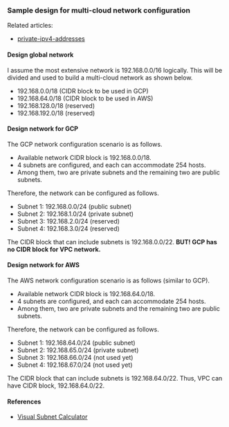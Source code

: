 
### Sample design for multi-cloud network configuration

Related articles:
- [private-ipv4-addresses](private-ipv4-addresses.md)
#### Design global network
I assume the most extensive network is 192.168.0.0/16 logically.
This will be divided and used to build a multi-cloud network as shown below.
- 192.168.0.0/18 (CIDR block to be used in GCP)
- 192.168.64.0/18 (CIDR block to be used in AWS)
- 192.168.128.0/18 (reserved)
- 192.168.192.0/18 (reserved)

#### Design network for GCP
The GCP network configuration scenario is as follows.
- Available network CIDR block is 192.168.0.0/18.
- 4 subnets are configured, and each can accommodate 254 hosts.
- Among them, two are private subnets and the remaining two are public subnets.

Therefore, the network can be configured as follows.
- Subnet 1: 192.168.0.0/24 (public subnet)
- Subnet 2: 192.168.1.0/24 (private subnet)
- Subnet 3: 192.168.2.0/24 (reserved) 
- Subnet 4: 192.168.3.0/24 (reserved)

The CIDR block that can include subnets is 192.168.0.0/22. **BUT! GCP has no CIDR block for VPC network.**

#### Design network for AWS
The AWS network configuration scenario is as follows (similar to GCP).
- Available network CIDR block is 192.168.64.0/18.
- 4 subnets are configured, and each can accommodate 254 hosts.
- Among them, two are private subnets and the remaining two are public subnets.

Therefore, the network can be configured as follows.
- Subnet 1: 192.168.64.0/24 (public subnet)
- Subnet 2: 192.168.65.0/24 (private subnet)
- Subnet 3: 192.168.66.0/24 (not used yet)
- Subnet 4: 192.168.67.0/24 (not used yet)

The CIDR block that can include subnets is 192.168.64.0/22. Thus, VPC can have CIDR block, 192.168.64.0/22.


#### References
* [Visual Subnet Calculator](https://www.davidc.net/sites/default/subnets/subnets.html)
